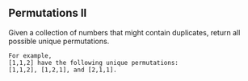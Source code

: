 ## Permutations II 

Given a collection of numbers that might contain duplicates, return all possible unique permutations.
```
For example,
[1,1,2] have the following unique permutations:
[1,1,2], [1,2,1], and [2,1,1].
```
